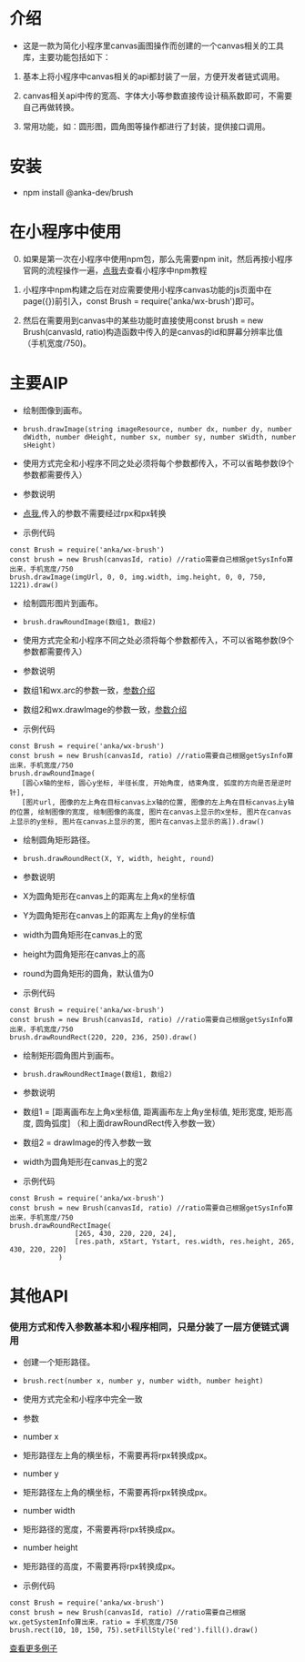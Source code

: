 # 介绍

* 这是一款为简化小程序里canvas画图操作而创建的一个canvas相关的工具库，主要功能包括如下：

1. 基本上将小程序中canvas相关的api都封装了一层，方便开发者链式调用。

2. canvas相关api中传的宽高、字体大小等参数直接传设计稿系数即可，不需要自己再做转换。

3. 常用功能，如：圆形图，圆角图等操作都进行了封装，提供接口调用。

# 安装

* npm  install @anka-dev/brush


# 在小程序中使用

0. 如果是第一次在小程序中使用npm包，那么先需要npm init，然后再按小程序官网的流程操作一遍，[点我](https://developers.weixin.qq.com/miniprogram/dev/devtools/npm.html)去查看小程序中npm教程

0. 小程序中npm构建之后在对应需要使用小程序canvas功能的js页面中在page({})前引入，const Brush = require('anka/wx-brush')即可。

0. 然后在需要用到canvas中的某些功能时直接使用const brush = new Brush(canvasId, ratio)构造函数中传入的是canvas的id和屏幕分辨率比值（手机宽度/750)。

# 主要AIP

* 绘制图像到画布。
* `brush.drawImage(string imageResource, number dx, number dy, number dWidth, number dHeight, number sx, number sy, number sWidth, number sHeight)`
* 使用方式完全和小程序不同之处必须将每个参数都传入，不可以省略参数(9个参数都需要传入）

* 参数说明
* [点我](https://developers.weixin.qq.com/miniprogram/dev/api/canvas/CanvasContext.drawImage.html),传入的参数不需要经过rpx和px转换

* 示例代码
```
const Brush = require('anka/wx-brush') 
const brush = new Brush(canvasId, ratio) //ratio需要自己根据getSysInfo算出来，手机宽度/750
brush.drawImage(imgUrl, 0, 0, img.width, img.height, 0, 0, 750, 1221).draw()
```

* 绘制圆形图片到画布。
* `brush.drawRoundImage(数组1, 数组2)`
* 使用方式完全和小程序不同之处必须将每个参数都传入，不可以省略参数(9个参数都需要传入）

* 参数说明
* 数组1和wx.arc的参数一致，[参数介绍](https://developers.weixin.qq.com/miniprogram/dev/api/canvas/CanvasContext.drawImage.html)
* 数组2和wx.drawImage的参数一致，[参数介绍](https://developers.weixin.qq.com/miniprogram/dev/api/canvas/CanvasContext.arc.html)

* 示例代码
```
const Brush = require('anka/wx-brush') 
const brush = new Brush(canvasId, ratio) //ratio需要自己根据getSysInfo算出来，手机宽度/750
brush.drawRoundImage(
   [圆心x轴的坐标, 圆心y坐标, 半径长度, 开始角度, 结束角度, 弧度的方向是否是逆时针],
   [图片url, 图像的左上角在目标canvas上x轴的位置, 图像的左上角在目标canvas上y轴的位置, 绘制图像的宽度, 绘制图像的高度, 图片在canvas上显示的x坐标, 图片在canvas上显示的y坐标, 图片在canvas上显示的宽, 图片在canvas上显示的高]).draw()
```

* 绘制圆角矩形路径。
* `brush.drawRoundRect(X, Y, width, height, round)`

* 参数说明
* X为圆角矩形在canvas上的距离左上角x的坐标值
* Y为圆角矩形在canvas上的距离左上角y的坐标值
* width为圆角矩形在canvas上的宽
* height为圆角矩形在canvas上的高
* round为圆角矩形的圆角，默认值为0

* 示例代码
```
const Brush = require('anka/wx-brush') 
const brush = new Brush(canvasId, ratio) //ratio需要自己根据getSysInfo算出来，手机宽度/750
brush.drawRoundRect(220, 220, 236, 250).draw()
```

* 绘制矩形圆角图片到画布。
* `brush.drawRoundRectImage(数组1, 数组2)`

* 参数说明
* 数组1 = [距离画布左上角x坐标值, 距离画布左上角y坐标值, 矩形宽度, 矩形高度, 圆角弧度]  （和上面drawRoundRect传入参数一致）
* 数组2 = drawImage的传入参数一致
* width为圆角矩形在canvas上的宽2

* 示例代码
```
const Brush = require('anka/wx-brush') 
const brush = new Brush(canvasId, ratio) //ratio需要自己根据getSysInfo算出来，手机宽度/750
brush.drawRoundRectImage(
                [265, 430, 220, 220, 24],
                [res.path, xStart, Ystart, res.width, res.height, 265, 430, 220, 220]
            )
```

# 其他API
### 使用方式和传入参数基本和小程序相同，只是分装了一层方便链式调用
* 创建一个矩形路径。
* `brush.rect(number x, number y, number width, number height)`
* 使用方式完全和小程序中完全一致

* 参数
* number x
* 矩形路径左上角的横坐标，不需要再将rpx转换成px。

* number y
* 矩形路径左上角的横坐标，不需要再将rpx转换成px。

* number width
* 矩形路径的宽度，不需要再将rpx转换成px。

* number height
* 矩形路径的高度，不需要再将rpx转换成px。

* 示例代码
```
const Brush = require('anka/wx-brush') 
const brush = new Brush(canvasId, ratio) //ratio需要自己根据wx.getSystemInfo算出来，ratio = 手机宽度/750
brush.rect(10, 10, 150, 75).setFillStyle('red').fill().draw()
```
[查看更多例子](https://github.com/iException/brush-demo)
